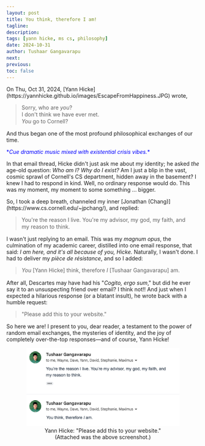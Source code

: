 ```yaml
---
layout: post
title: You think, therefore I am!
tagline:
description:
tags: [yann hicke, ms cs, philosophy]
date: 2024-10-31
author: Tushaar Gangavarapu
next:
previous:
toc: false
---
```


<p>
On Thu, Oct 31, 2024,
[Yann Hicke](https://yannhicke.github.io/images/EscapeFromHappiness.JPG) wrote,
</p>

<blockquote>
    <p style="line-height: 1.3; margin: 0;">
        Sorry, who are <i>you</i>? <br>
        I don't think we have ever met. <br>
        <i>You</i> go to Cornell?
    </p>
</blockquote>

<p>And thus began one of the most profound philosophical exchanges of our time.</p>

<p>
    <font color="blue">
        *<i>Cue dramatic music mixed with existential crisis vibes.</i>*
    </font>
</p>

<p>
In that email thread, Hicke didn't just ask me about my identity; he asked <i>the</i>
age-old question: <i>Who am I? Why do I exist?</i> Am I just a blip in the vast,
cosmic sprawl of Cornell's CS department, hidden away in the basement? I knew I had to
respond in kind. Well, no ordinary response would do. This was my moment, my moment to
some something ... bigger.
</p>

<p>
So, I took a deep breath, channeled my inner
[Jonathan (Chang)](https://www.cs.cornell.edu/~jpchang/), and replied:
</p>

<blockquote>
    <p style="line-height: 1.3; margin: 0;">
        You're the reason I live. You're my advisor, my god, my faith, and <br>
        my reason to think.
    </p>
</blockquote>

<p>
I wasn't just replying to an email. This was my <i>magnum opus</i>, the culmination of
my academic career, distilled into one email response, that said: <i>I am here, and it's
all because of you, Hicke.</i> Naturally, I wasn't done. I had to deliver my
<i>pièce de résistance</i>, and so I added:
</p>

<blockquote>
    <p style="line-height: 1.3; margin: 0;">
        <i>You</i> [Yann Hicke] think, therefore <i>I</i> [Tushaar Gangavarapu] am.
    </p>
</blockquote>

<p>
After all, Descartes may have had his "<i>Cogito, ergo sum</i>," but did he ever say it
to an unsuspecting friend over email? I think not!! And just when I expected a hilarious
response (or a blatant insult), he wrote back with a humble request:
</p>

<blockquote>
    <p style="line-height: 1.3; margin: 0;">
        "Please add this to your website."
    </p>
</blockquote>

<p>
So here we are! I present to you, dear reader, a testament to the power of random
email exchanges, the mysteries of identity, and the joy of completely over-the-top
responses—and of course, Yann Hicke!
</p>

<div align="center">
    <img 
        title="" 
        src="./imgs/yann.png" 
        alt="" 
        width="400" 
        data-align="center"
    />
    <br/>
    Yann Hicke: "Please add this to your website." 
    <br/>
    (Attached was the above screenshot.)
</div>
